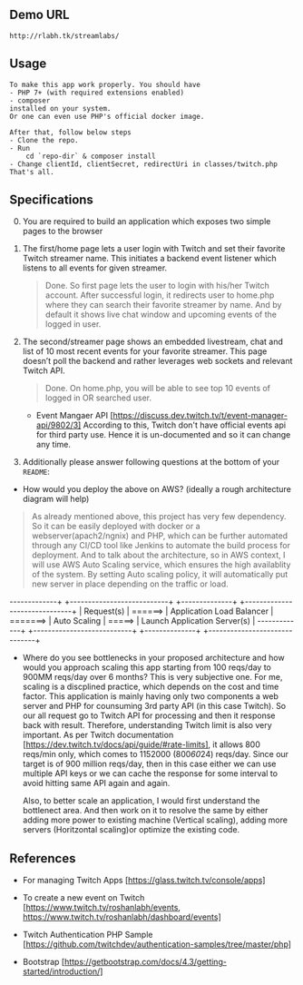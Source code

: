 ## Demo URL
    http://rlabh.tk/streamlabs/
    
## Usage
    To make this app work properly. You should have
    - PHP 7+ (with required extensions enabled)
    - composer
    installed on your system.
    Or one can even use PHP's official docker image.

    After that, follow below steps
    - Clone the repo.
    - Run 
        cd `repo-dir` & composer install
    - Change clientId, clientSecret, redirectUri in classes/twitch.php
    That's all.

## Specifications

0. You are required to build an application which exposes two simple pages to the browser

1. The first/home page lets a user login with Twitch and set their favorite Twitch streamer name. This initiates a backend event
   listener which listens to all events for given streamer.
    > Done. So first page lets the user to login with his/her Twitch account. After successful login, it redirects user to home.php where they can search their favorite streamer by name. And by default it shows live chat window and upcoming events of the logged in user.

2. The second/streamer page shows an embedded livestream, chat and list of 10 most recent events for your favorite streamer. This page
   doesn’t poll the backend and rather leverages web sockets and relevant Twitch API.
   > Done. On home.php, you will be able to see top 10 events of logged in OR searched user.
    
    * Event Mangaer API
    [https://discuss.dev.twitch.tv/t/event-manager-api/9802/3]
    According to this, Twitch don't have official events api for third party use. Hence it is un-documented and so it can change any time.

3. Additionally please answer following questions at the bottom of your `README`:
- How would you deploy the above on AWS? (ideally a rough architecture diagram will help)
> As already mentioned above, this project has very few dependency. So it can be easily deployed with docker or a webserver(apach2/ngnix) and PHP, which can be further automated through any CI/CD tool like Jenkins to automate the build process for deployment.
And to talk about the architecture, so in AWS context, I will use AWS Auto Scaling service, which ensures the high availablity of the system. By setting Auto scaling policy, it will automatically put new server in place depending on the traffic or load.

-------------+         +---------------------------+          +--------------+        +------------------------------+
| Request(s) | ======> | Application Load Balancer | =======> | Auto Scaling | =====> | Launch Application Server(s) |
-------------+         +---------------------------+          +--------------+        +------------------------------+

- Where do you see bottlenecks in your proposed architecture and how would you approach scaling this app starting from 100 reqs/day to
   900MM reqs/day over 6 months?
    This is very subjective one. For me, scaling is a discplined practice, which depends on the cost and time factor.
    This application is mainly having only two components a web server and PHP for counsuming 3rd party API (in this case Twitch). So our all request go to Twitch API for processing and then it response back with result. Therefore, understanding Twitch limit is also very important. As per Twitch documentation [https://dev.twitch.tv/docs/api/guide/#rate-limits], it allows 800 reqs/min only, which comes to 1152000 (800*60*24) reqs/day. Since our target is of 900 million reqs/day, then in this case either we can use multiple API keys or we can cache the response for some interval to avoid hitting same API again and again.

    Also, to better scale an application, I would first understand the bottlenect area. And then work on it to resolve the same by either adding more power to existing machine (Vertical scaling), adding more servers (Horitzontal scaling)or optimize the existing code.

## References
* For managing Twitch Apps
[https://glass.twitch.tv/console/apps]

* To create a new event on Twitch
[https://www.twitch.tv/roshanlabh/events, https://www.twitch.tv/roshanlabh/dashboard/events]

* Twitch Authentication PHP Sample
[https://github.com/twitchdev/authentication-samples/tree/master/php]

* Bootstrap
[https://getbootstrap.com/docs/4.3/getting-started/introduction/]